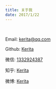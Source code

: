 ```yaml
---
title: 关于我
date: 2017/1/22
---
```


<br/>

<p><i class="fa fa-envelope"></i> Email: <a href="mailto:kerita@qq.com" target="_blank" rel="external">kerita@qq.com</a></p>

<p><i class="fa fa-github"></i> Github: <a href="https://github.com/kerita" target="_blank" rel="external">Kerita</a></p>

<p><i class="fa fa-wechat"></i> 微信: <a href="http://7xpofw.com1.z0.glb.clouddn.com/wechat-qr-code%281%29.JPG" target="_blank" rel="external">1332924387</a></p>

<p><i class="fa fa-book"></i> 知乎: <a href="https://www.zhihu.com/people/kerita" target="_blank" rel="external">Kerita</a></p>

<p><i class="fa fa-weibo"></i> 微博: <a href="http://www.weibo.com/goodluck19950213/home" target="_blank" rel="external">Kerita</a></p>